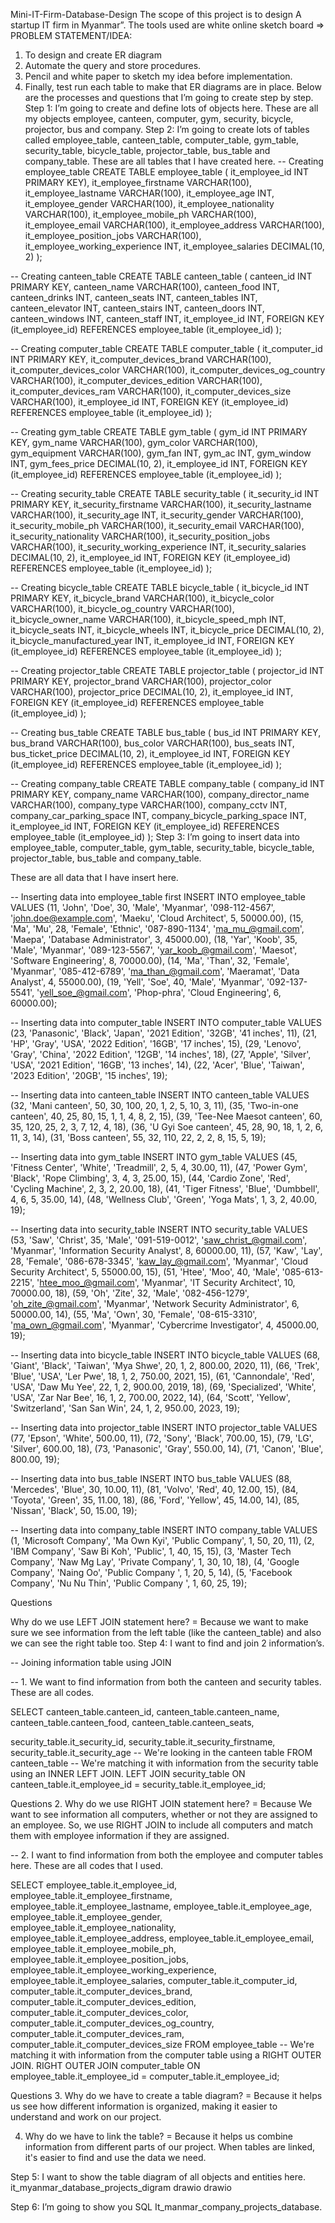 Mini-IT-Firm-Database-Design
The scope of this project is to design A startup IT firm in Myanmar”. The tools used are white online sketch board => PROBLEM STATEMENT/IDEA:

1. To design and create ER diagram
2. Automate the query and store procedures.
3. Pencil and white paper to sketch my idea before implementation.
4. Finally, test run each table to make that ER diagrams are in place.
Below are the processes and questions that I’m going to create step by step. 
Step 1: I’m going to create and define lots of objects here. These are all my objects employee, canteen, computer, gym, security, bicycle, projector, bus and company. 
Step 2: I’m going to create lots of tables called employee_table, canteen_table, computer_table, gym_table, security_table, bicycle_table, projector_table, bus_table and company_table. 
These are all tables that I have created here. 
-- Creating employee_table 
CREATE TABLE employee_table ( it_employee_id INT PRIMARY KEY), 
it_employee_firstname VARCHAR(100), 
it_employee_lastname VARCHAR(100), 
it_employee_age INT, 
it_employee_gender VARCHAR(100), 
it_employee_nationality VARCHAR(100), 
it_employee_mobile_ph VARCHAR(100), 
it_employee_email VARCHAR(100), 
it_employee_address VARCHAR(100), 
it_employee_position_jobs VARCHAR(100), 
it_employee_working_experience INT, 
it_employee_salaries DECIMAL(10, 2) );

-- Creating canteen_table 
CREATE TABLE canteen_table (
	canteen_id INT PRIMARY KEY,
	canteen_name VARCHAR(100),
	canteen_food INT,
	canteen_drinks INT,
	canteen_seats INT,
	canteen_tables INT,
	canteen_elevator INT,
	canteen_stairs INT,
	canteen_doors INT,
	canteen_windows INT,
	canteen_staff INT,
	it_employee_id INT,
	FOREIGN KEY (it_employee_id) REFERENCES employee_table (it_employee_id)
);

-- Creating computer_table
CREATE TABLE computer_table (
	it_computer_id INT PRIMARY KEY,
	it_computer_devices_brand VARCHAR(100),
	it_computer_devices_color VARCHAR(100),
	it_computer_devices_og_country VARCHAR(100),
	it_computer_devices_edition VARCHAR(100),
	it_computer_devices_ram VARCHAR(100),
	it_computer_devices_size VARCHAR(100),
	it_employee_id INT,
	FOREIGN KEY (it_employee_id) REFERENCES employee_table (it_employee_id)
);



-- Creating gym_table 
CREATE TABLE gym_table (
	gym_id INT PRIMARY KEY,
	gym_name VARCHAR(100),
	gym_color VARCHAR(100),
	gym_equipment VARCHAR(100),
	gym_fan INT,
	gym_ac INT,
	gym_window INT,
	gym_fees_price DECIMAL(10, 2),
	it_employee_id INT,
	FOREIGN KEY (it_employee_id) REFERENCES employee_table (it_employee_id)
);

-- Creating security_table 
CREATE TABLE security_table (
	it_security_id INT PRIMARY KEY,
	it_security_firstname VARCHAR(100),
	it_security_lastname VARCHAR(100),
	it_security_age INT,
	it_security_gender VARCHAR(100),
	it_security_mobile_ph VARCHAR(100),
	it_security_email VARCHAR(100),
	it_security_nationality VARCHAR(100),
	it_security_position_jobs VARCHAR(100),
	it_security_working_experience INT,
	it_security_salaries DECIMAL(10, 2),
	it_employee_id INT,
	FOREIGN KEY (it_employee_id) REFERENCES employee_table (it_employee_id)
);

-- Creating bicycle_table 
CREATE TABLE bicycle_table (
	it_bicycle_id INT PRIMARY KEY,
	it_bicycle_brand VARCHAR(100),
	it_bicycle_color VARCHAR(100),
	it_bicycle_og_country VARCHAR(100),
	it_bicycle_owner_name VARCHAR(100),
	it_bicycle_speed_mph INT,
	it_bicycle_seats INT,
	it_bicycle_wheels INT,
	it_bicycle_price DECIMAL(10, 2),
	it_bicycle_manufactured_year INT,
	it_employee_id INT,
	FOREIGN KEY (it_employee_id) REFERENCES employee_table (it_employee_id)
);

-- Creating projector_table 
CREATE TABLE projector_table (
	projector_id INT PRIMARY KEY,
	projector_brand VARCHAR(100),
	projector_color VARCHAR(100),
	projector_price DECIMAL(10, 2),
	it_employee_id INT,
	FOREIGN KEY (it_employee_id) REFERENCES employee_table (it_employee_id)
);

-- Creating bus_table 
CREATE TABLE bus_table (
	bus_id INT PRIMARY KEY,
	bus_brand VARCHAR(100),
	bus_color VARCHAR(100),
	bus_seats INT,
	bus_ticket_price DECIMAL(10, 2),
	it_employee_id INT,
	FOREIGN KEY (it_employee_id) REFERENCES employee_table (it_employee_id)
);

-- Creating company_table 
CREATE TABLE company_table (
	company_id INT PRIMARY KEY,
	company_name VARCHAR(100),
	company_director_name VARCHAR(100),
	company_type VARCHAR(100),
	company_cctv INT,
	company_car_parking_space INT,
	company_bicycle_parking_space INT,
	it_employee_id INT,
	FOREIGN KEY (it_employee_id) REFERENCES employee_table (it_employee_id)
);
Step 3: I’m going to insert data into employee_table, computer_table, gym_table, security_table, bicycle_table, projector_table, bus_table and company_table.

These are all data that I have insert here.

-- Inserting data into employee_table first INSERT INTO employee_table VALUES (11, 'John', 'Doe', 30, 'Male', 'Myanmar', '098-112-4567', 'john.doe@example.com', 'Maeku', 'Cloud Architect', 5, 50000.00), 
(15, 'Ma', 'Mu', 28, 'Female', 'Ethnic', '087-890-1134', 'ma_mu_@gmail.com', 'Maepa', 'Database Administrator', 3, 45000.00), (18, 'Yar', 'Koob', 35, 'Male', 'Myanmar', '089-123-5567', 'yar_koob_@gmail.com', 'Maesot', 
'Software Engineering', 8, 70000.00), (14, 'Ma', 'Than', 32, 'Female', 'Myanmar', '085-412-6789', 'ma_than_@gmail.com', 'Maeramat', 'Data Analyst', 4, 55000.00), (19, 'Yell', 'Soe', 40, 'Male', 'Myanmar', 
'092-137-5541', 'yell_soe_@gmail.com', 'Phop-phra', 'Cloud Engineering', 6, 60000.00);

-- Inserting data into computer_table INSERT INTO computer_table VALUES (23, 'Panasonic', 'Black', 'Japan', '2021 Edition', '32GB', '41 inches', 11), (21, 'HP', 'Gray', 'USA', '2022 Edition', '16GB', '17 inches', 15), 
(29, 'Lenovo', 'Gray', 'China', '2022 Edition', '12GB', '14 inches', 18), (27, 'Apple', 'Silver', 'USA', '2021 Edition', '16GB', '13 inches', 14), (22, 'Acer', 'Blue', 'Taiwan', '2023 Edition', '20GB', '15 inches', 19);

-- Inserting data into canteen_table INSERT INTO canteen_table VALUES (32, 'Mani canteen', 50, 30, 100, 20, 1, 2, 5, 10, 3, 11), (35, 'Two-in-one canteen', 40, 25, 80, 15, 1, 1, 4, 8, 2, 15), 
(39, 'Tee-Nee Maesot canteen', 60, 35, 120, 25, 2, 3, 7, 12, 4, 18), (36, 'U Gyi Soe canteen', 45, 28, 90, 18, 1, 2, 6, 11, 3, 14), (31, 'Boss canteen', 55, 32, 110, 22, 2, 2, 8, 15, 5, 19);

-- Inserting data into gym_table INSERT INTO gym_table VALUES (45, 'Fitness Center', 'White', 'Treadmill', 2, 5, 4, 30.00, 11), (47, 'Power Gym', 'Black', 'Rope Climbing', 3, 4, 3, 25.00, 15),
(44, 'Cardio Zone', 'Red', 'Cycling Machine', 2, 3, 2, 20.00, 18), (41, 'Tiger Fitness', 'Blue', 'Dumbbell', 4, 6, 5, 35.00, 14), (48, 'Wellness Club', 'Green', 'Yoga Mats', 1, 3, 2, 40.00, 19);

-- Inserting data into security_table INSERT INTO security_table VALUES (53, 'Saw', 'Christ', 35, 'Male', '091-519-0012', 'saw_christ_@gmail.com', 'Myanmar', 'Information Security Analyst', 8, 60000.00, 11),
(57, 'Kaw', 'Lay', 28, 'Female', '086-678-3345', 'kaw_lay_@gmail.com', 'Myanmar', 'Cloud Security Architect', 5, 55000.00, 15), (51, 'Htee', 'Moo', 40, 'Male', '085-613-2215', 'htee_moo_@gmail.com', 'Myanmar', 'IT Security Architect', 10, 70000.00, 18), (59, 'Oh', 'Zite', 32, 'Male', '082-456-1279', 'oh_zite_@gmail.com', 'Myanmar', 'Network Security Administrator', 6, 50000.00, 14), (55, 'Ma', 'Own', 30, 'Female', '08-615-3310', 'ma_own_@gmail.com', 'Myanmar', 'Cybercrime Investigator', 4, 45000.00, 19);

-- Inserting data into bicycle_table INSERT INTO bicycle_table VALUES (68, 'Giant', 'Black', 'Taiwan', 'Mya Shwe', 20, 1, 2, 800.00, 2020, 11), (66, 'Trek', 'Blue', 'USA', 'Ler Pwe', 18, 1, 2, 750.00, 2021, 15), 
(61, 'Cannondale', 'Red', 'USA', 'Daw Mu Yee', 22, 1, 2, 900.00, 2019, 18), (69, 'Specialized', 'White', 'USA', 'Zar Nar Bee', 16, 1, 2, 700.00, 2022, 14), (64, 'Scott', 'Yellow', 'Switzerland', 'San San Win', 
24, 1, 2, 950.00, 2023, 19);

-- Inserting data into projector_table INSERT INTO projector_table VALUES (77, 'Epson', 'White', 500.00, 11), (72, 'Sony', 'Black', 700.00, 15), (79, 'LG', 'Silver', 600.00, 18), (73, 'Panasonic', 'Gray', 550.00, 14), 
(71, 'Canon', 'Blue', 800.00, 19);

-- Inserting data into bus_table INSERT INTO bus_table VALUES (88, 'Mercedes', 'Blue', 30, 10.00, 11), (81, 'Volvo', 'Red', 40, 12.00, 15), (84, 'Toyota', 'Green', 35, 11.00, 18), (86, 'Ford', 'Yellow', 45, 14.00, 14), 
(85, 'Nissan', 'Black', 50, 15.00, 19);

-- Inserting data into company_table INSERT INTO company_table VALUES (1, 'Microsoft Company', 'Ma Own Kyi', 'Public Company', 1, 50, 20, 11), (2, 'IBM Company', 'Saw Bi Koh', 'Public', 1, 40, 15, 15), 
(3, 'Master Tech Company', 'Naw Mg Lay', 'Private Company', 1, 30, 10, 18), (4, 'Google Company', 'Naing Oo', 'Public Company ', 1, 20, 5, 14), (5, 'Facebook Company', 'Nu Nu Thin', 'Public Company ', 1, 60, 25, 19);

Questions

Why do we use LEFT JOIN statement here? = Because we want to make sure we see information from the left table (like the canteen_table) and also we can see the right table too.
Step 4: I want to find and join 2 information’s.

-- Joining information table using JOIN

-- 1. We want to find information from both the canteen and security tables. These are all codes.

SELECT canteen_table.canteen_id, canteen_table.canteen_name, canteen_table.canteen_food, canteen_table.canteen_seats,

security_table.it_security_id,
security_table.it_security_firstname,
security_table.it_security_age
-- We're looking in the canteen table FROM canteen_table 
-- We're matching it with information from the security table using an INNER LEFT JOIN. LEFT JOIN security_table ON canteen_table.it_employee_id = security_table.it_employee_id;

Questions 2. Why do we use RIGHT JOIN statement here? = Because We want to see information all computers, whether or not they are assigned to an employee. So, we use RIGHT JOIN to include all computers and match them 
with employee information if they are assigned.

-- 2. I want to find information from both the employee and computer tables here. These are all codes that I used.

SELECT employee_table.it_employee_id, employee_table.it_employee_firstname, employee_table.it_employee_lastname, employee_table.it_employee_age, employee_table.it_employee_gender, 
employee_table.it_employee_nationality, employee_table.it_employee_address, employee_table.it_employee_email, employee_table.it_employee_mobile_ph, employee_table.it_employee_position_jobs, 
employee_table.it_employee_working_experience, employee_table.it_employee_salaries,
computer_table.it_computer_id,
computer_table.it_computer_devices_brand,
computer_table.it_computer_devices_edition,
computer_table.it_computer_devices_color,
computer_table.it_computer_devices_og_country,
computer_table.it_computer_devices_ram,
computer_table.it_computer_devices_size
FROM employee_table -- We're matching it with information from the computer table using a RIGHT OUTER JOIN. RIGHT OUTER JOIN computer_table ON employee_table.it_employee_id = computer_table.it_employee_id;

Questions 3. Why do we have to create a table diagram? 
= Because it helps us see how different information is organized, making it easier to understand and work on our project. 

4. Why do we have to link the table?
= Because it helps us combine information from different parts of our project. When tables are linked, it's easier to find and use the data we need.

Step 5: I want to show the table diagram of all objects and entities here. it_myanmar_database_projects_digram drawio drawio

Step 6: I’m going to show you SQL It_manmar_company_projects_database.
